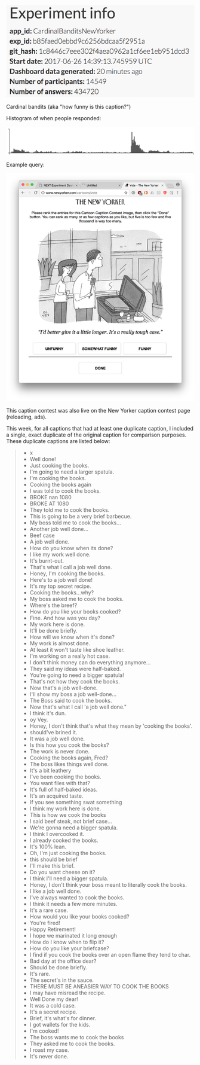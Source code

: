 ![](info.png)

Cardinal bandits (aka "how funny is this caption?")

Histogram of when people responded:

![](histogram.png)

Example query:

![](example_query.png)

This caption contest was also live on the New Yorker caption contest page
(reloading, ads).

This week, for all captions that had at least one duplicate caption, I included a single, exact duplicate of the original caption for comparison purposes. These duplicate captions are listed below:

> * x
> * Well done!
> * Just cooking the books.
> * I'm going to need a larger spatula.
> * I'm cooking the books.
> * Cooking the books again
> * I was told to cook the books.
> * BROKE nan 1080
> * BROKE AT 1080
> * They told me to cook the books.
> * This is going to be a very brief barbecue.
> * My boss told me to cook the books...
> * Another job well done...
> * Beef case
> * A job well done.
> * How do you know when its done?
> * I like my work well done.
> * It's burnt-out.
> * That's what I call a job well done.
> * Honey, I'm cooking the books.
> * Here's to a job well done!
> * It's my top secret recipe.
> * Cooking the books...why?
> * My boss asked me to cook the books.
> * Where's the breef?
> * How do you like your books cooked?
> * Fine. And how was you day?
> * My work here is done.
> * It'll be done briefly.
> * How will we know when it's done?
> * My work is almost done.
> * At least it won't taste like shoe leather.
> * I'm working on a really hot case.
> * I don't think money can do everything anymore...
> * They said my ideas were half-baked.
> * You're going to need a bigger spatula!
> * That's not how they cook the books.
> * Now that's a job well-done.
> * I'll show my boss a job well-done...
> * The Boss said to cook the books.
> * Now that's what I call 'a job well done."
> * I think it's dun.
> * oy Vey.
> * Honey, I don't think that's what they mean by 'cooking the books'.
> * should've brined it.
> * It was a job well done.
> * Is this how you cook the books?
> * The work is never done.
> * Cooking the books again, Fred?
> * The boss likes things well done.
> * It's a bit leathery
> * I've been cooking the books.
> * You want files with that?
> * It's full of half-baked ideas.
> * It's an acquired taste.
> * If you see something swat something
> * I think my work here is done.
> * This is how we cook the books
> * I said beef steak, not brief case...
> * We're gonna need a bigger spatula.
> * I think I overcooked it.
> * I already cooked the books.
> * It's 100% lean.
> * Oh, I'm just cooking the books.
> * this should be brief
> * I'll make this brief.
> * Do you want cheese on it?
> * I think I'll need a bigger spatula.
> * Honey, I don't think your boss meant to literally cook the books.
> * I like a job well done.
> * I've always wanted to cook the books.
> * I think it needs a few more minutes.
> * It's a rare case.
> * How would you like your books cooked?
> * You're fired!
> * Happy Retirement!
> * I hope we marinated it long enough
> * How do I know when to flip it?
> * How do you like your briefcase?
> * I find if you cook the books over an open flame they tend to char.
> * Bad day at the office dear?
> * Should be done briefly.
> * It's rare.
> * The secret's in the sauce.
> * THERE MUST BE ANEASIER WAY TO COOK THE BOOKS
> * I may have misread the recipe.
> * Well Done my dear!
> * It was a cold case.
> * It's a secret recipe.
> * Brief, it's what's for dinner.
> * I got wallets for the kids.
> * I'm cooked!
> * The boss wants me to cook the books
> * They asked me to cook the books.
> * I roast my case.
> * It's never done.
